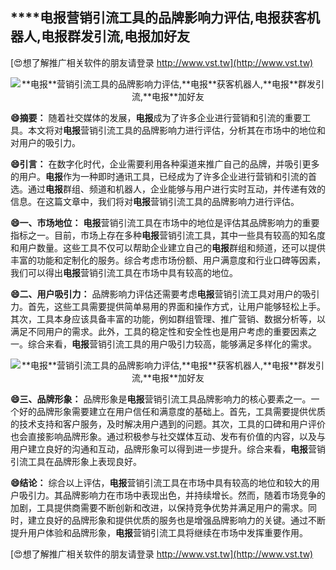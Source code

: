 ## ****电报**营销引流工具的品牌影响力评估,**电报**获客机器人,**电报**群发引流,**电报**加好友**

[😍想了解推广相关软件的朋友请登录 http://www.vst.tw](http://www.vst.tw)

 <center><img src="https://vst.tw/MP4/tuiguang/png/2.png" alt="**电报**营销引流工具的品牌影响力评估,**电报**获客机器人,**电报**群发引流,**电报**加好友"></center>

**😄摘要：**
随着社交媒体的发展，**电报**成为了许多企业进行营销和引流的重要工具。本文将对**电报**营销引流工具的品牌影响力进行评估，分析其在市场中的地位和对用户的吸引力。

**😄引言：**
在数字化时代，企业需要利用各种渠道来推广自己的品牌，并吸引更多的用户。**电报**作为一种即时通讯工具，已经成为了许多企业进行营销和引流的首选。通过**电报**群组、频道和机器人，企业能够与用户进行实时互动，并传递有效的信息。在这篇文章中，我们将对**电报**营销引流工具的品牌影响力进行评估。

**😄一、市场地位：**
**电报**营销引流工具在市场中的地位是评估其品牌影响力的重要指标之一。目前，市场上存在多种**电报**营销引流工具，其中一些具有较高的知名度和用户数量。这些工具不仅可以帮助企业建立自己的**电报**群组和频道，还可以提供丰富的功能和定制化的服务。综合考虑市场份额、用户满意度和行业口碑等因素，我们可以得出**电报**营销引流工具在市场中具有较高的地位。

**😄二、用户吸引力：**
品牌影响力评估还需要考虑**电报**营销引流工具对用户的吸引力。首先，这些工具需要提供简单易用的界面和操作方式，让用户能够轻松上手。其次，工具本身应该具备丰富的功能，例如群组管理、推广营销、数据分析等，以满足不同用户的需求。此外，工具的稳定性和安全性也是用户考虑的重要因素之一。综合来看，**电报**营销引流工具的用户吸引力较高，能够满足多样化的需求。

 <center><img src="https://vst.tw/MP4/tuiguang/png/2.png" alt="**电报**营销引流工具的品牌影响力评估,**电报**获客机器人,**电报**群发引流,**电报**加好友"></center>

**😄三、品牌形象：**
品牌形象是**电报**营销引流工具品牌影响力的核心要素之一。一个好的品牌形象需要建立在用户信任和满意度的基础上。首先，工具需要提供优质的技术支持和客户服务，及时解决用户遇到的问题。其次，工具的口碑和用户评价也会直接影响品牌形象。通过积极参与社交媒体互动、发布有价值的内容，以及与用户建立良好的沟通和互动，品牌形象可以得到进一步提升。综合来看，**电报**营销引流工具在品牌形象上表现良好。

**😄结论：**
综合以上评估，**电报**营销引流工具在市场中具有较高的地位和较大的用户吸引力。其品牌影响力在市场中表现出色，并持续增长。然而，随着市场竞争的加剧，工具提供商需要不断创新和改进，以保持竞争优势并满足用户的需求。同时，建立良好的品牌形象和提供优质的服务也是增强品牌影响力的关键。通过不断提升用户体验和品牌形象，**电报**营销引流工具将继续在市场中发挥重要作用。

[😍想了解推广相关软件的朋友请登录 http://www.vst.tw](http://www.vst.tw)



